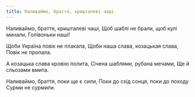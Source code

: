 ```yaml
---
title: Наливаймо, браття, кришталеві чаші
---
```

Наливаймо, браття, кришталеві чаші,
Щоб шаблі не брали, щоб кулі минали,
Голівоньки наші!

Щоби Україна повік не плакала,
Щоби наша слава, козацькая слава,
Повік не пропала.

А козацька слава кровію полита,
Січена шаблями, рубана мечами,
Ще й сльозами вмита.

Наливаймо, браття, поки ще є сили,
Поки до схід сонця, поки до походу
Сурми не сурмили.